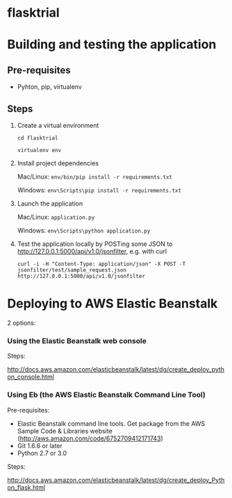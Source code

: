 flasktrial
==========

# Building and testing the application

## Pre-requisites

* Pyhton, pip, virtualenv

## Steps

1. Create a virtual environment

    `cd flasktrial`

    `virtualenv env`

2. Install project dependencies

    Mac/Linux: `env/bin/pip install -r requirements.txt`
    
    Windows:   `env\Scripts\pip install -r requirements.txt`

3. Launch the application

    Mac/Linux: `application.py`

    Windows:   `env\Scripts\python application.py`

4. Test the application locally by POSTing some JSON to http://127.0.0.1:5000/api/v1.0/jsonfilter, e.g. with curl

    `curl -i -H "Content-Type: application/json" -X POST -T jsonfilter/test/sample_request.json http://127.0.0.1:5000/api/v1.0/jsonfilter`


# Deploying to AWS Elastic Beanstalk

2 options:

### Using the Elastic Beanstalk web console

Steps:

http://docs.aws.amazon.com/elasticbeanstalk/latest/dg/create_deploy_python_console.html

### Using Eb (the AWS Elastic Beanstalk Command Line Tool)

Pre-requisites:

* Elastic Beanstalk command line tools. Get package from the AWS Sample Code & Libraries website (http://aws.amazon.com/code/6752709412171743)
* Git 1.6.6 or later
* Python 2.7 or 3.0

Steps:

http://docs.aws.amazon.com/elasticbeanstalk/latest/dg/create_deploy_Python_flask.html